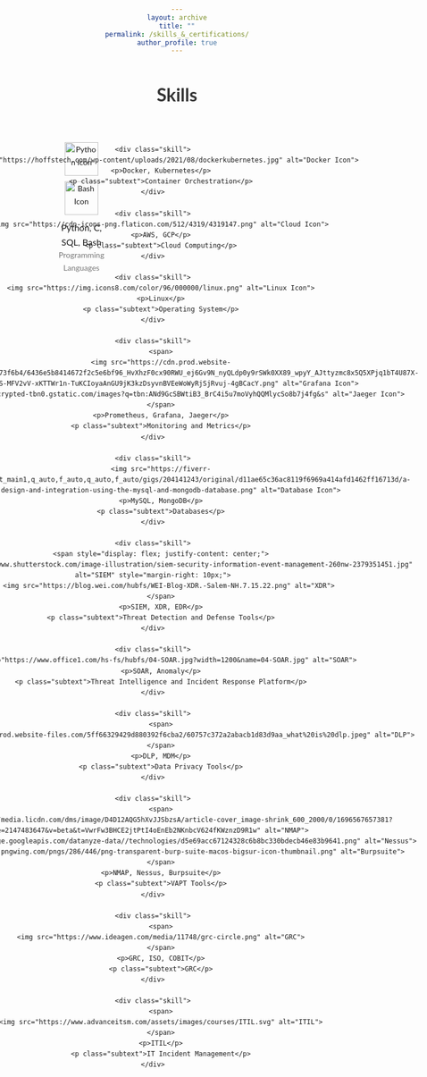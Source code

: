 ```yaml
---
layout: archive
title: ""
permalink: /skills_&_certifications/
author_profile: true
---
```


<html lang="en">
<head>
    <meta charset="UTF-8">
    <meta name="viewport" content="width=device-width, initial-scale=1.0">
    <style>
        body {
            font-family: 'Lato', Arial, sans-serif;
            line-height: 1.6;
            margin: 0 15px;
            text-align: center;
        }
        /* Only one heading visible */
        h1 {
            font-size: 32px;
            margin-bottom: 20px;
            color: #333;
        }
        .skills-section {
            display: grid;
            grid-template-columns: repeat(4, 1fr); /* Adjusted to 4 columns */
            gap: 40px; /* Increased gap to prevent congestion */
            padding: 30px; /* More padding to ensure a clean look */
            justify-items: center;
        }
        .skill {
            display: flex;
            flex-direction: column;
            align-items: center;
            padding: 10px;
            border-radius: 10px;
        }
        .skill img {
            width: 60px; /* Smaller icon size for balance */
            margin-bottom: 10px;
        }
        /* Larger specific icons */
        .skill img[alt="Docker Icon"],
        .skill img[alt="Database Icon"],
        .skill img[alt="SOAR"],
        .skill img[alt="DLP"] {
            width: 80px;
        }
        /* SIEM, XDR icon alignment */
        .skill img[alt="SIEM"],
        .skill img[alt="XDR"] {
            width: 60px;
            height: 60px;
        }
        /* Smaller icons for NMAP, Nessus, Burpsuite */
        .skill img[alt="NMAP"],
        .skill img[alt="Nessus"],
        .skill img[alt="Burpsuite"] {
            width: 50px;
        }
        p {
            text-align: center;
            margin: 0;
            font-size: 16px;
        }
        .subtext {
            font-size: 14px;
            color: #777;
        }
    </style>
</head>
<body>

<h1>Skills</h1>

<div class="skills-section">
    <div class="skill">
        <span>
        <img src="https://img.icons8.com/color/96/000000/python.png" alt="Python Icon">
        <img src="https://e7.pngegg.com/pngimages/93/966/png-clipart-shell-script-command-line-interface-unix-shell-bash-shell-commandline-interface-bird-thumbnail.png" alt="Bash Icon">
        </span>
        <p>Python, C, SQL, Bash</p>
        <p class="subtext">Programming Languages</p>
    </div>

    <div class="skill">
        <img src="https://hoffstech.com/wp-content/uploads/2021/08/dockerkubernetes.jpg" alt="Docker Icon">
        <p>Docker, Kubernetes</p>
        <p class="subtext">Container Orchestration</p>
    </div>

    <div class="skill">
        <img src="https://cdn-icons-png.flaticon.com/512/4319/4319147.png" alt="Cloud Icon">
        <p>AWS, GCP</p>
        <p class="subtext">Cloud Computing</p>
    </div>

    <div class="skill">
        <img src="https://img.icons8.com/color/96/000000/linux.png" alt="Linux Icon">
        <p>Linux</p>
        <p class="subtext">Operating System</p>
    </div>

    <div class="skill">
        <span>
        <img src="https://cdn.prod.website-files.com/61e1d8dcf4a5e16aab73f6b4/6436e5b8414672f2c5e6bf96_HvXhzF0cx90RWU_ej6Gv9N_nyQLdp0y9rSWk0XX89_wpyY_AJttyzmc8x5Q5XPjq1bT4U87X-2pZWbVfD8JsybS-MFV2vV-xKTTWr1n-TuKCIoyaAnGU9jK3kzDsyvnBVEeWoWyRjSjRvuj-4gBCacY.png" alt="Grafana Icon">
        <img src="https://encrypted-tbn0.gstatic.com/images?q=tbn:ANd9GcSBWtiB3_BrC4i5u7moVyhQQMlycSo8b7j4fg&s" alt="Jaeger Icon">
        </span>
        <p>Prometheus, Grafana, Jaeger</p>
        <p class="subtext">Monitoring and Metrics</p>
    </div>

    <div class="skill">
        <img src="https://fiverr-res.cloudinary.com/images/t_main1,q_auto,f_auto,q_auto,f_auto/gigs/204141243/original/d11ae65c36ac8119f6969a414afd1462ff16713d/a-database-design-and-integration-using-the-mysql-and-mongodb-database.png" alt="Database Icon">
        <p>MySQL, MongoDB</p>
        <p class="subtext">Databases</p>
    </div>

    <div class="skill">
        <span style="display: flex; justify-content: center;">
            <img src="https://www.shutterstock.com/image-illustration/siem-security-information-event-management-260nw-2379351451.jpg" alt="SIEM" style="margin-right: 10px;">
            <img src="https://blog.wei.com/hubfs/WEI-Blog-XDR.-Salem-NH.7.15.22.png" alt="XDR">
        </span>
        <p>SIEM, XDR, EDR</p>
        <p class="subtext">Threat Detection and Defense Tools</p>
    </div>

    <div class="skill">
        <img src="https://www.office1.com/hs-fs/hubfs/04-SOAR.jpg?width=1200&name=04-SOAR.jpg" alt="SOAR">
        <p>SOAR, Anomaly</p>
        <p class="subtext">Threat Intelligence and Incident Response Platform</p>
    </div>

    <div class="skill">
        <span>
        <img src="https://cdn.prod.website-files.com/5ff66329429d880392f6cba2/60757c372a2abacb1d83d9aa_what%20is%20dlp.jpeg" alt="DLP">
        </span>
        <p>DLP, MDM</p>
        <p class="subtext">Data Privacy Tools</p>
    </div>

    <div class="skill">
        <span>
        <img src="https://media.licdn.com/dms/image/D4D12AQG5hXvJJSbzsA/article-cover_image-shrink_600_2000/0/1696567657381?e=2147483647&v=beta&t=VwrFw3BHCE2jtPtI4oEnEb2NKnbcV624fKWznzD9R1w" alt="NMAP">
        <img src="https://storage.googleapis.com/datanyze-data//technologies/d5e69acc67124328c6b8bc330bdecb46e83b9641.png" alt="Nessus">
        <img src="https://w7.pngwing.com/pngs/286/446/png-transparent-burp-suite-macos-bigsur-icon-thumbnail.png" alt="Burpsuite">
        </span>
        <p>NMAP, Nessus, Burpsuite</p>
        <p class="subtext">VAPT Tools</p>
    </div>

    <div class="skill">
        <span>
        <img src="https://www.ideagen.com/media/11748/grc-circle.png" alt="GRC">
        </span>
        <p>GRC, ISO, COBIT</p>
        <p class="subtext">GRC</p>
    </div>

    <div class="skill">
        <span>
        <img src="https://www.advanceitsm.com/assets/images/courses/ITIL.svg" alt="ITIL">
        </span>
        <p>ITIL</p>
        <p class="subtext">IT Incident Management</p>
    </div>

</div>

</body>
</html>
